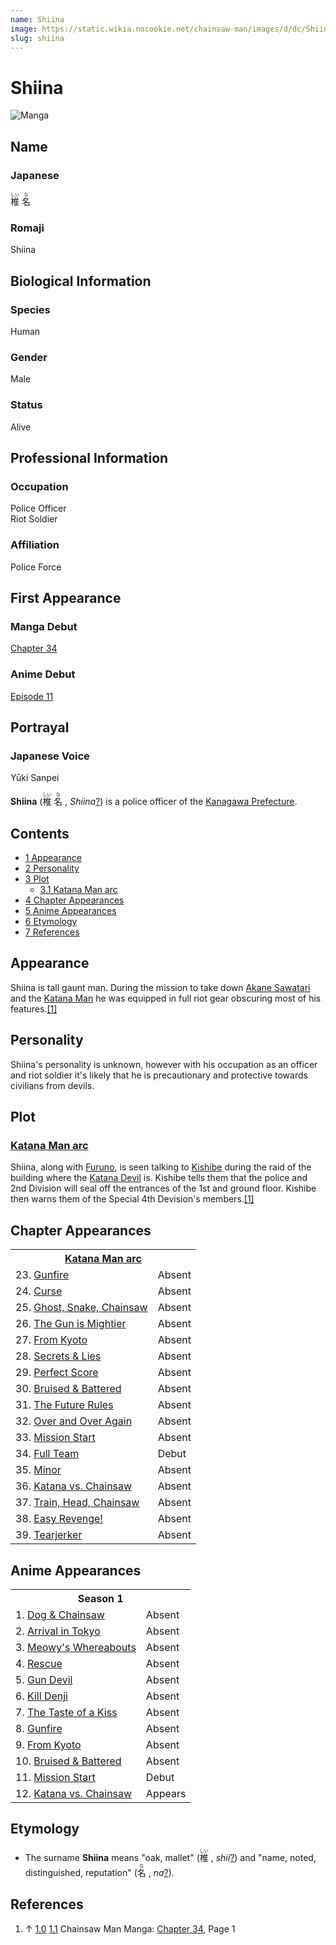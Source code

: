 ```yaml
---
name: Shiina
image: https://static.wikia.nocookie.net/chainsaw-man/images/d/dc/Shiina_anime.png
slug: shiina
---
```


# Shiina

![Manga](https://static.wikia.nocookie.net/chainsaw-man/images/3/3e/Shiina.png "Shiina.png")

## Name

### Japanese

<ruby lang="ja"><rb>椎</rb><rp> (</rp><rt>しい</rt><rp>) </rp></ruby> <ruby lang="ja"><rb>名</rb><rp> (</rp><rt>な</rt><rp>)</rp></ruby>

### Romaji

Shiina

## Biological Information

### Species

Human

### Gender

Male

### Status

Alive

## Professional Information

### Occupation

Police Officer  
Riot Soldier

### Affiliation

Police Force

## First Appearance

### Manga Debut

[Chapter 34](/chapter-34 "Chapter 34")

### Anime Debut

[Episode 11](/episode-11 "Episode 11")

## Portrayal

### Japanese Voice

Yūki Sanpei

**Shiina** (<ruby lang="ja"><rb>椎</rb><rp> (</rp><rt>しい</rt><rp>) </rp></ruby> <ruby lang="ja"><rb>名</rb><rp> (</rp><rt>な</rt><rp>) </rp></ruby> , _Shiina_[?](http://en.wikipedia.org/wiki/Help:Installing_Japanese_character_sets "wikipedia:Help:Installing Japanese character sets")) is a police officer of the [Kanagawa Prefecture](http://en.wikipedia.org/wiki/Kanagawa_Prefecture "wikipedia:Kanagawa Prefecture").

## Contents

-   [1 Appearance](#Appearance)
-   [2 Personality](#Personality)
-   [3 Plot](#Plot)
    -   [3.1 Katana Man arc](#Katana_Man_arc)
-   [4 Chapter Appearances](#Chapter_Appearances)
-   [5 Anime Appearances](#Anime_Appearances)
-   [6 Etymology](#Etymology)
-   [7 References](#References)

## Appearance

Shiina is tall gaunt man. During the mission to take down [Akane Sawatari](/akane-sawatari "Akane Sawatari") and the [Katana Man](/katana-man "Katana Man") he was equipped in full riot gear obscuring most of his features.[\[1\]](#cite_note-Ch34Pg1-1)

## Personality

Shiina's personality is unknown, however with his occupation as an officer and riot soldier it's likely that he is precautionary and protective towards civilians from devils.

## Plot

### [Katana Man arc](/katana-man-arc "Katana Man arc")

Shiina, along with [Furuno](/furuno "Furuno"), is seen talking to [Kishibe](/kishibe "Kishibe") during the raid of the building where the [Katana Devil](/katana-devil "Katana Devil") is. Kishibe tells them that the police and 2nd Division will seal off the entrances of the 1st and ground floor. Kishibe then warns them of the Special 4th Devision's members.[\[1\]](#cite_note-Ch34Pg1-1)  

## Chapter Appearances

<table><tbody><tr><th colspan="2"><center><a href="/katana-man-arc" title="Katana Man arc"><span>Katana Man arc</span></a></center></th></tr><tr><td>23. <a href="/chapter-23" title="Chapter 23">Gunfire</a></td><td><span>Absent</span></td></tr><tr><td>24. <a href="/chapter-24" title="Chapter 24">Curse</a></td><td><span>Absent</span></td></tr><tr><td>25. <a href="/chapter-25" title="Chapter 25">Ghost, Snake, Chainsaw</a></td><td><span>Absent</span></td></tr><tr><td>26. <a href="/chapter-26" title="Chapter 26">The Gun is Mightier</a></td><td><span>Absent</span></td></tr><tr><td>27. <a href="/chapter-27" title="Chapter 27">From Kyoto</a></td><td><span>Absent</span></td></tr><tr><td>28. <a href="/chapter-28" title="Chapter 28">Secrets &amp; Lies</a></td><td><span>Absent</span></td></tr><tr><td>29. <a href="/chapter-29" title="Chapter 29">Perfect Score</a></td><td><span>Absent</span></td></tr><tr><td>30. <a href="/chapter-30" title="Chapter 30">Bruised &amp; Battered</a></td><td><span>Absent</span></td></tr><tr><td>31. <a href="/chapter-31" title="Chapter 31">The Future Rules</a></td><td><span>Absent</span></td></tr><tr><td>32. <a href="/chapter-32" title="Chapter 32">Over and Over Again</a></td><td><span>Absent</span></td></tr><tr><td>33. <a href="/chapter-33" title="Chapter 33">Mission Start</a></td><td><span>Absent</span></td></tr><tr><td>34. <a href="/chapter-34" title="Chapter 34">Full Team</a></td><td><span>Debut</span></td></tr><tr><td>35. <a href="/chapter-35" title="Chapter 35">Minor</a></td><td><span>Absent</span></td></tr><tr><td>36. <a href="/chapter-36" title="Chapter 36">Katana vs. Chainsaw</a></td><td><span>Absent</span></td></tr><tr><td>37. <a href="/chapter-37" title="Chapter 37">Train, Head, Chainsaw</a></td><td><span>Absent</span></td></tr><tr><td>38. <a href="/chapter-38" title="Chapter 38">Easy Revenge!</a></td><td><span>Absent</span></td></tr><tr><td>39. <a href="/chapter-39" title="Chapter 39">Tearjerker</a></td><td><span>Absent</span></td></tr></tbody></table>

## Anime Appearances

<table><tbody><tr><th colspan="2"><center><span title="Season 1 (page does not exist)" data-uncrawlable-url="L3dpa2kvU2Vhc29uXzE/YWN0aW9uPWVkaXQmcmVkbGluaz0x"><span>Season 1</span></span></center></th></tr><tr><td>1. <a href="/episode-1" title="Episode 1">Dog &amp; Chainsaw</a></td><td><span>Absent</span></td></tr><tr><td>2. <a href="/episode-2" title="Episode 2">Arrival in Tokyo</a></td><td><span>Absent</span></td></tr><tr><td>3. <a href="/episode-3" title="Episode 3">Meowy's Whereabouts</a></td><td><span>Absent</span></td></tr><tr><td>4. <a href="/episode-4" title="Episode 4">Rescue</a></td><td><span>Absent</span></td></tr><tr><td>5. <a href="/episode-5" title="Episode 5">Gun Devil</a></td><td><span>Absent</span></td></tr><tr><td>6. <a href="/episode-6" title="Episode 6">Kill Denji</a></td><td><span>Absent</span></td></tr><tr><td>7. <a href="/episode-7" title="Episode 7">The Taste of a Kiss</a></td><td><span>Absent</span></td></tr><tr><td>8. <a href="/episode-8" title="Episode 8">Gunfire</a></td><td><span>Absent</span></td></tr><tr><td>9. <a href="/episode-9" title="Episode 9">From Kyoto</a></td><td><span>Absent</span></td></tr><tr><td>10. <a href="/episode-10" title="Episode 10">Bruised &amp; Battered</a></td><td><span>Absent</span></td></tr><tr><td>11. <a href="/episode-11" title="Episode 11">Mission Start</a></td><td><span>Debut</span></td></tr><tr><td>12. <a href="/episode-12" title="Episode 12">Katana vs. Chainsaw</a></td><td><span>Appears</span></td></tr></tbody></table>

## Etymology

-   The surname **Shiina** means "oak, mallet" (<ruby lang="ja"><rb>椎</rb><rp> (</rp><rt>しい</rt><rp>) </rp></ruby> , _shii_[?](http://en.wikipedia.org/wiki/Help:Installing_Japanese_character_sets "wikipedia:Help:Installing Japanese character sets")) and "name, noted, distinguished, reputation" (<ruby lang="ja"><rb>名</rb><rp> (</rp><rt>な</rt><rp>) </rp></ruby> , _na_[?](http://en.wikipedia.org/wiki/Help:Installing_Japanese_character_sets "wikipedia:Help:Installing Japanese character sets")).

## References

1.  ↑ [1.0](#cite_ref-Ch34Pg1_1-0) [1.1](#cite_ref-Ch34Pg1_1-1) Chainsaw Man Manga: [Chapter 34](/chapter-34 "Chapter 34"), Page 1